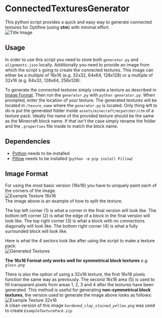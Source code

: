# ConnectedTexturesGenerator

This python script provides a quick and easy way to generate connected textures for Optifine (using **ctm**) with minimal effort.
<br>
![Title Image](https://imgur.com/1iWKYBn.png)

## Usage

In order to use this script you need to store both `generator.py` and `alignments.json` locally. Additionally you need to provide an image from which the script s going to create the connected textures. This image can either be a multiple of 16x16 (e.g. 32x32, 64x64, 128x128) or a multiple of 32x16 (e.g. 64x32, 128x64, 256x128).

To generate the connected textures simply create a texture as described in [Image Format](##Image-Format). Then run the `generator.py` with `python generator.py`. When prompted, enter the location of your texture. The generated textures will be located in `/texure_name` where the `generator.py` is located. Only thing left to do is put the generated folder inside `assets/minecraft/mcpatcher/ctm` of a texture pack. Ideally the name of the provided texture should be the same as the Minecraft block name. If that isn't the case simply rename the folder and the `.properties` file inside to match the block name.

## Dependencies

- [Python](https://www.python.org/) needs to be installed
- [Pillow](https://pillow.readthedocs.io/en/stable/) needs to be installed (`python -m pip install Pillow`)

## Image Format

For using the most basic version (16x16) you have to uniquely paint each of the corners of the image.
<br>
![Example Texture 16x16](https://imgur.com/w14INLq.png)
<br>
The image above is an example of how to split the texture.

The top left corner (1) is what a corner in the final version will look like.
The bottom left corner (2) is what the edge of a block in the final version will look like.
The top right corner (3) is what a block with no connections diagonally will look like.
The bottom right corner (4) is what a fully surrounded block will look like.

Here is what the 4 sectors look like after using the script to make a texture pack:
<br>
![Generated Textures](https://imgur.com/D55PVly.png)
<br>

**The 16x16 Format only works well for symmetrical block textures** *e.g. `glass.png`*

There is also the option of using a 32x16 texture, the first 16x16 pixels function the same way as previously. The second 16x16 area (5) is used to fill transparent pixels from areas 1, 2, 3 and 4 after the textures have been generated. This method is useful for generating **non-symmetrical block textures**, the version used to generate the image above looks as follows:
<br>
![Example Texture 32x16](https://imgur.com/p5tA6nq.png)
<br>
A clean version of this image *`hardened_clay_stained_yellow.png`* was used to create *`ExampleTexturePack.zip`*
